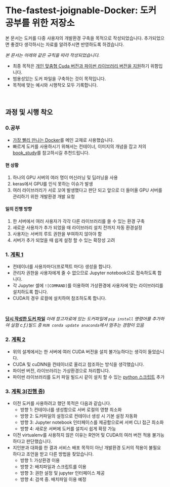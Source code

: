 # The-fastest-joignable-Docker: 도커 공부를 위한 저장소
본 문서는 도커를 다중 사용자의 개발환경 구축을 목적으로 작성되었습니다.
추가되었으면 좋겠다 생각하시는 자료를 알려주시면 반영하도록 하겠습니다.

_본 문서는 아래와 같은 규칙을 따라 작성되었습니다._
- 최종 목적은 <U>개인 맞춤형 Cuda 버전과 파이썬 라이브러리 버전을 지원</U>하기 위함입니다.
- 범용성있는 도커 파일을 구축하는 것이 목적입니다.
- 목적에 맞는 예시와 시행착오 모두 기록합니다.
<br/>

## 과정 및 시행 착오
### 0.공부

- [가장 빨리 만나는 Docker](http://pyrasis.com/docker.html)를 메인 교재로 사용했습니다.
- 빠르게 도커를 사용하시기 위해서는 컨테이너, 이미지의 개념을 잡고 저의 [book_study](https://github.com/embed-Rayn/The-fastest-joignable-Docker/tree/master/book_study)를 참고하시길 추천드립니다.

#### 현 상황 
1. 하나의 GPU 서버의 여러 명이 머신러닝 및 딥러닝을 사용
2. keras에서 GPU를 인식 못하는 이슈가 발생
3. 여러 라이브러리가 서로 꼬여 발생했다고 판단 되고 앞으로 더 들어올 GPU 서버를 관리하기 위한 개발환경 개발 요청

#### 일의 진행 **방향**
1. 한 서버에서 여러 사용자가 각각 다른 라이브러리를 쓸 수 있는 환경 구축
2. 새로운 사용자가 추가 되었을 때 라이브러리 설치 전까지 자동 환경설정
3. 사용자는 서버의 루트 권한을 부여하지 않아야 함
4. 서버가 추가 되었을 때 쉽게 설정 할 수 있는 확장성 고려

### 1. [계획 1](https://github.com/embed-Rayn/The-fastest-joignable-Docker/tree/master/work/planA)
- 컨테이너를 사용자마다(프로젝트 마다) 생성을 합니다.
- 관리자 권한을 사용자에게 줄 수 없으므로 Jupyter notebook으로 접속하도록 합니다.
- 각 Jupyter 셀에 `![COMMAND]`를 이용하여 가상환경에 사용자에 맞는 라이브러리를 설치하도록 합니다.
- CUDA의 경우 로컬에 설치하여 참조하도록 합니다.
<br/>

__[당시 작성한 도커 파일](./Dockerfile_1)__
_아래 참고자료에 있는 도커파일에 `pip install` 명령어를 추가하여 실험_
_c.f.)빌드 중 `RUN conda update anaconda`에서 멈추는 경향이 있음_
<br/>

### 2. [계획 2](https://github.com/embed-Rayn/The-fastest-joignable-Docker/tree/master/work/planB)
- 위의 설계에서는 한 서버에 여러 CUDA 버전을 설치 불가능하다는 생각이 들었습니다.
- CUDA 및 cuDNN을 컨테이너로 올리고 참조하는 방식을 생각했습니다.
- 파이썬 버전, 라이브러리는 가상환경으로 처리합니다.
- 파이썬 라이브러리를 도커 파일 빌드시 같이 설치 할 수 있는 [python 스크립트](./DF_maker.ipynb) 추가

### 3. [계획 3(진행 중)](https://github.com/embed-Rayn/The-fastest-joignable-Docker/tree/master/work/planC)
- 이전 도커를 사용하려고 했던 목적은 다음과 같습니다.
	- 방향 1: 컨테이너를 생성함으로 서버 로컬의 영향 최소화
	- 방향 2: 도커파일의 설정으로 컨테이너 생성 시 기본 설정 자동화
	- 방향 3: Jupyter notebook 인터페이스를 제공함으로써 서버 CLI 접근 최소화
	- 방향 4: 새로운 서버에 도커를 설치시 쉽게 확장 가능
- 이전 virtualenv를 사용하지 않은 이유는 R언어 및 CUDA의 여러 버전 적용 불가능하다고 판단했습니다.
- 지인분과 대화를 한 결과 서비스 배포 목적이 아닌 개발환경 도커의 적용이 불필요하다고 조언을 받고 다른 방법을 찾았습니다.
	- 방향 1: 가상환경 이용
	- 방향 2: 배치파일과 스크립트를 이용
	- 방향 3: 권한 설정 및 jupyter 인터페이스 제공
	- 방향 4: 검색 중. 배치파일 이용 예정